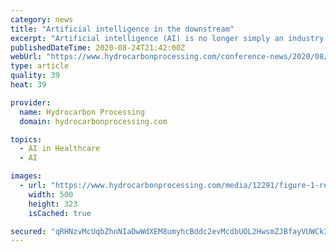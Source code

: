 ```yaml
---
category: news
title: "Artificial intelligence in the downstream"
excerpt: "Artificial intelligence (AI) is no longer simply an industry buzzword. Today, it is a prevalent technology that has made inroads in nearly every industry sector, from healthcare and retail to manufacturing and education."
publishedDateTime: 2020-08-24T21:42:00Z
webUrl: "https://www.hydrocarbonprocessing.com/conference-news/2020/08/2020-afpm-summit-artificial-intelligence-in-the-downstream"
type: article
quality: 39
heat: 39

provider:
  name: Hydrocarbon Processing
  domain: hydrocarbonprocessing.com

topics:
  - AI in Healthcare
  - AI

images:
  - url: "https://www.hydrocarbonprocessing.com/media/12291/figure-1-resized-1.jpg?width=500&height=322.53521126760563"
    width: 500
    height: 323
    isCached: true

secured: "qRHNzvMcUqbZhnNIaDwWdXEM8umyhcBddc2evMcdbUOL2HwsmZJBfayVUWCk3KVijhUOfKzsq0By1RongB7MlxCGMwGrer1YKsYF3zX9WDTkU/QkwtcZsYQ/E9M23Qkg/VflUtmcTn1nuDgvIwUiPbaqO15GdYci/DWOQ9BYES3tTw2VqOwv9eytva7llydrUz4q9LhydmsEx30arCkrPKX7N4RCZf4/Os/7A66OJ1qNzdNkO6fzVbG1VBaRxHjjOD6m0INCyHBLk/BexZdmvBhmu/CYeEh3UCyWchonL1ooo/Ab6TwsvveblnWJpGK/2+93qNa9HBTQPZ+QE9ynRg==;W8s/Y/aY39wHjwlIpm2/EA=="
---
```


